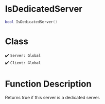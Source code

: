 # IsDedicatedServer
```lua
bool IsDedicatedServer()
```
# Class
✔️ `Server: Global`  
✔️ `Client: Global`  

# Function Description
Returns true if this server is a dedicated server.
